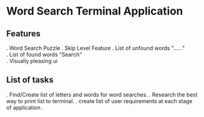 # Word Search Terminal Application 

## Features 
. Word Search Puzzle
. Skip Level Feature 
. List of unfound words "......"  
. List of found words   "Search"  
. Visually pleasing ui 

## List of tasks 
. Find/Create list of letters and words for word searches. 
. Research the best way to print list to terminal. 
. create list of user requirements at each stage of application
. 
